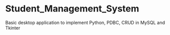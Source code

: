 # Student_Management_System
 Basic desktop application to implement Python, PDBC, CRUD in MySQL and Tkinter
